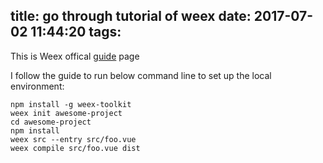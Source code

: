 title: go through tutorial of weex
date: 2017-07-02 11:44:20
tags:
---

This is Weex offical [guide](https://weex.incubator.apache.org/cn/guide) page

I follow the guide to run below command line to set up the local environment:

	npm install -g weex-toolkit
	weex init awesome-project
	cd awesome-project
	npm install
	weex src --entry src/foo.vue
	weex compile src/foo.vue dist
	
	